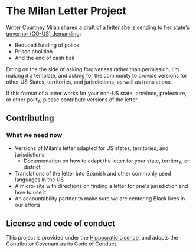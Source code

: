 # The Milan Letter Project

Writer [Courtney Milan shared a draft of a letter she is sending to her state's governor (CO-US) demanding](https://twitter.com/courtneymilan/status/1266917538123767809):

* Reduced funding of police
* Prison abolition 
* And the end of cash bail

Erring on the the side of asking forgiveness rather than permission, I'm making it a template, and asking for the community to provide versions for other US States, territories, and jurisdictions, as well as translations. 

If this format of a letter works for your non-US state, province, prefecture, or other polity, please contribute versions of the letter.

## Contributing

### What we need now

* Versions of Milan's letter adapted for US states, territories, and jurisdictions 
  * Documentation on how to adapt the letter for your state, territory, or district
* Translations of the letter into Spanish and other commonly used languages in the US
* A micro-site with directions on finding a letter for one's jurisdiction and how to use it
* An accountability partner to make sure we are centering Black lives in our efforts

## License and code of conduct

This project is provided under the [Hippocratic Licence](https://firstdonoharm.dev/version/2/1/license.html), and adopts the Contributor Covenant as its Code of Conduct.
